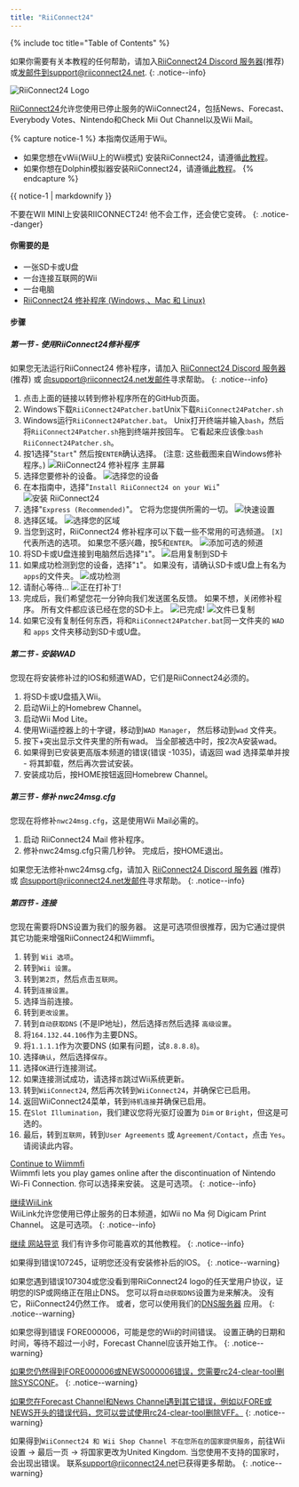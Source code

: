 ```yaml
---
title: "RiiConnect24"
---
```


{% include toc title="Table of Contents" %}

如果你需要有关本教程的任何帮助，请加入[RiiConnect24 Discord 服务器](https://discord.gg/rc24)(推荐)或[发邮件到support@riiconnect24.net](mailto:support@riiconnect24.net).
{: .notice--info}

![RiiConnect24 Logo](/images/WiiRC24Logo.jpg)

[RiiConnect24](https://rc24.xyz/)允许您使用已停止服务的WiiConnect24，包括News、Forecast、Everybody Votes、Nintendo和Check Mii Out Channel以及Wii Mail。

{% capture notice-1 %}
本指南仅适用于Wii。

- 如果您想在vWii(WiiU上的Wii模式) 安装RiiConnect24，请遵循[此教程](riiconnect24-vwii)。
- 如果你想在Dolphin模拟器安装RiiConnect24，请遵循[此教程](riiconnect24-dolphin)。
{% endcapture %}

<div class="notice--warning">{{ notice-1 | markdownify }}</div>

不要在WII MINI上安装RIICONNECT24! 他不会工作，还会使它变砖。
{: .notice--danger}

#### 你需要的是

* 一张SD卡或U盘
* 一台连接互联网的Wii
* 一台电脑
* [RiiConnect24 修补程序 (Windows,、Mac 和 Linux)](https://github.com/RiiConnect24/RiiConnect24-Patcher/releases)

#### 步骤

##### 第一节 - 使用RiiConnect24修补程序

如果您无法运行RiiConnect24 修补程序，请加入 [RiiConnect24 Discord 服务器](https://discord.gg/rc24) (推荐) 或 [向support@riiconnect24.net发邮件](mailto:support@riiconnect24.net)寻求帮助。
{: .notice--info}

1. 点击上面的链接以转到修补程序所在的GitHub页面。
2. Windows下载`RiiConnect24Patcher.bat`Unix下载`RiiConnect24Patcher.sh`
3. Windows运行`RiiConnect24Patcher.bat`。 Unix打开终端并输入`bash`，然后将`RiiConnect24Patcher.sh`拖到终端并按回车。 它看起来应该像:`bash RiiConnect24Patcher.sh`。
4. 按1选择"`Start`" 然后按`ENTER`确认选择。 (注意: 这些截图来自Windows修补程序。) ![RiiConnect24 修补程序 主屏幕](/images/RC24_Patcher/1.JPG)
5. 选择您要修补的设备。 ![选择您的设备](/images/RC24_Patcher/2.JPG)
6. 在本指南中，选择"`Install RiiConnect24 on your Wii`" ![安装 RiiConnect24](/images/RC24_Patcher/3.JPG)
7. 选择"`Express (Recommended)`"。 它将为您提供所需的一切。 ![快速设置](/images/RC24_Patcher/4.JPG)
8. 选择区域。 ![选择您的区域](/images/RC24_Patcher/5.JPG)
9. 当您到这时，RiiConnect24 修补程序可以下载一些不常用的可选频道。 `[X]` 代表所选的选项。 如果您不感兴趣，按5和`ENTER`。 ![添加可选的频道](/images/RC24_Patcher/6.JPG)
10. 将SD卡或U盘连接到电脑然后选择"`1`"。 ![启用复制到SD卡](/images/RC24_Patcher/7.JPG)
11. 如果成功检测到您的设备，选择"`1`"。 如果没有，请确认SD卡或U盘上有名为`apps`的文件夹。 ![成功检测](/images/RC24_Patcher/8.JPG)
12. 请耐心等待... ![正在打补丁!](/images/RC24_Patcher/9.JPG)
13. 完成后，我们希望您花一分钟向我们发送匿名反馈。  如果不想，关闭修补程序。 所有文件都应该已经在您的SD卡上。 ![已完成!](/images/RC24_Patcher/10.JPG) ![文件已复制](/images/RC24_Patcher/11.PNG)
14. 如果它没有复制任何东西，将和`RiiConnect24Patcher.bat`同一文件夹的 `WAD` 和 `apps` 文件夹移动到SD卡或U盘。

##### 第二节 - 安装WAD

您现在将安装修补过的IOS和频道WAD，它们是RiiConnect24必须的。

1. 将SD卡或U盘插入Wii。
2. 启动Wii上的Homebrew Channel。
3. 启动Wii Mod Lite。
4. 使用Wii遥控器上的十字键，移动到`WAD Manager`， 然后移动到`wad` 文件夹。
5. 按下+突出显示文件夹里的所有wad。 当全部被选中时，按2次A安装wad。
6. 如果得到已安装更高版本频道的错误(错误 -1035)，请返回 wad 选择菜单并按 - 将其卸载，然后再次尝试安装。
7. 安装成功后，按HOME按钮返回Homebrew Channel。

##### 第三节 - 修补 nwc24msg.cfg

您现在将修补`nwc24msg.cfg`，这是使用Wii Mail必需的。

1. 启动 RiiConnect24 Mail 修补程序。
2. 修补nwc24msg.cfg只需几秒钟。 完成后，按HOME退出。

如果您无法修补nwc24msg.cfg，请加入 [RiiConnect24 Discord 服务器](https://discord.gg/rc24) (推荐) 或 [向support@riiconnect24.net发邮件](mailto:support@riiconnect24.net)寻求帮助。
{: .notice--info}

##### 第四节 - 连接

您现在需要将DNS设置为我们的服务器。 这是可选项但很推荐，因为它通过提供其它功能来增强RiiConnect24和Wiimmfi。

1. 转到 `Wii 选项`。
2. 转到`Wii 设置`。
3. 转到`第2页`，然后点击`互联网`。
4. 转到`连接设置`。
5. 选择当前连接。
6. 转到`更改设置`。
7. 转到`自动获取DNS` (不是IP地址)，然后选择`否`然后选择 `高级设置`。
8. 将`164.132.44.106`作为主要DNS。
9. 将`1.1.1.1`作为次要DNS (如果有问题，试`8.8.8.8`)。
10. 选择`确认`，然后选择`保存`。
11. 选择`OK`进行连接测试。
12. 如果连接测试成功，请选择`否`跳过Wii系统更新。
13. 转到`WiiConnect24`, 然后再次转到`WiiConnect24`，并确保它已启用。
14. 返回WiiConnect24菜单，转到`待机连接`并确保已启用。
15. 在`Slot Illumination`，我们建议您将光驱灯设置为 `Dim` or `Bright`，但这是可选的。
16. 最后，转到`互联网`，转到`User Agreements` 或 `Agreement/Contact`，点击 `Yes`。 请阅读此内容。

[Continue to Wiimmfi](wiimmfi)<br> Wiimmfi lets you play games online after the discontinuation of Nintendo Wi-Fi Connection. 你可以选择来安装。 这是可选项。
{: .notice--info}

[继续WiiLink](wiilink)<br> WiiLink允许您使用已停止服务的日本频道，如Wii no Ma 何 Digicam Print Channel。 这是可选项。
{: .notice--info}

[继续 网站导览](site-navigation) 我们有许多你可能喜欢的其他教程。
{: .notice--info}

如果得到错误107245，证明您还没有安装修补后的IOS。
{: .notice--warning}

如果您遇到错误107304或您没看到带RiiConnect24 logo的任天堂用户协议，证明您的ISP或网络正在阻止DNS。 您可以将`自动获取DNS`设置为`是`来解决。 没有它，RiiConnect24仍然工作。 或者，您可以使用我们的[DNS服务器](https://github.com/RiiConnect24/DNS-Server/releases/latest) 应用。
{: .notice--warning}

如果您得到错误 FORE000006，可能是您的Wii的时间错误。 设置正确的日期和时间，等待不超过一小时，Forecast Channel应该开始工作。
{: .notice--warning}

[如果您仍然得到FORE000006或NEWS000006错误，您需要rc24-clear-tool删除SYSCONF](https://github.com/RiiConnect24/rc24-clear-tool/releases/latest)。
{: .notice--warning}

[如果您在Forecast Channel和News Channel遇到其它错误，例如以FORE或NEWS开头的错误代码，您可以尝试使用rc24-clear-tool删除VFF。](deleting-vffs)
{: .notice--warning}

如果得到`WiiConnect24 和 Wii Shop Channel 不在您所在的国家提供服务`，前往Wii设置 -> 最后一页 -> 将国家更改为United Kingdom. 当您使用不支持的国家时，会出现出错误。 联系[support@riiconnect24.net](mailto:support@riiconnect24.net)已获得更多帮助。
{: .notice--warning}